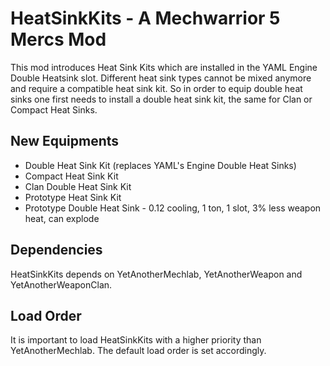 # HeatSinkKits - A Mechwarrior 5 Mercs Mod

This mod introduces Heat Sink Kits which are installed in the YAML Engine Double Heatsink slot. 
Different heat sink types cannot be mixed anymore and require a compatible heat sink kit. So in order to equip double heat sinks
one first needs to install a double heat sink kit, the same for Clan or Compact Heat Sinks.

## New Equipments
- Double Heat Sink Kit (replaces YAML's Engine Double Heat Sinks)
- Compact Heat Sink Kit
- Clan Double Heat Sink Kit
- Prototype Heat Sink Kit
- Prototype Double Heat Sink - 0.12 cooling, 1 ton, 1 slot, 3% less weapon heat, can explode

## Dependencies

HeatSinkKits depends on YetAnotherMechlab, YetAnotherWeapon and YetAnotherWeaponClan.

## Load Order

It is important to load HeatSinkKits with a higher priority than YetAnotherMechlab. The default load order is set accordingly.
